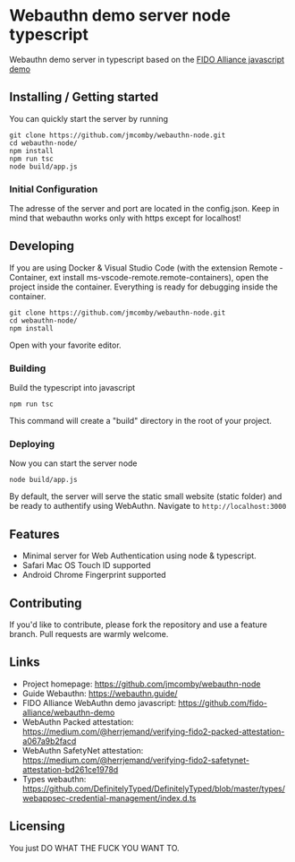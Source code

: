 # Webauthn demo server node typescript

Webauthn demo server in typescript based on the [FIDO Alliance javascript demo](https://github.com/fido-alliance/webauthn-demo)

## Installing / Getting started

You can quickly start the server by running
```shell
git clone https://github.com/jmcomby/webauthn-node.git
cd webauthn-node/
npm install
npm run tsc
node build/app.js
```

### Initial Configuration

The adresse of the server and port are located in the config.json. Keep in mind that webauthn works only with https except for localhost!

## Developing

If you are using Docker & Visual Studio Code (with the extension Remote - Container, ext install ms-vscode-remote.remote-containers), open the project inside the container. Everything is ready for debugging inside the container.

```shell
git clone https://github.com/jmcomby/webauthn-node.git
cd webauthn-node/
npm install
```

Open with your favorite editor.

### Building

Build the typescript into javascript
```shell
npm run tsc
```

This command will create a "build" directory in the root of your project.

### Deploying

Now you can start the server node
```shell
node build/app.js
```
By default, the server will serve the static small website (static folder) and be ready to authentify using WebAuthn.
Navigate to `http://localhost:3000`

## Features

* Minimal server for Web Authentication using node & typescript.
* Safari Mac OS Touch ID supported
* Android Chrome Fingerprint supported

## Contributing

If you'd like to contribute, please fork the repository and use a feature branch. Pull requests are warmly welcome.

## Links

- Project homepage: https://github.com/jmcomby/webauthn-node
- Guide Webauthn: https://webauthn.guide/
- FIDO Alliance WebAuthn demo javascript: https://github.com/fido-alliance/webauthn-demo
- WebAuthn Packed attestation: https://medium.com/@herrjemand/verifying-fido2-packed-attestation-a067a9b2facd
- WebAuthn SafetyNet attestation: https://medium.com/@herrjemand/verifying-fido2-safetynet-attestation-bd261ce1978d
- Types webauthn: https://github.com/DefinitelyTyped/DefinitelyTyped/blob/master/types/webappsec-credential-management/index.d.ts

## Licensing

You just DO WHAT THE FUCK YOU WANT TO.